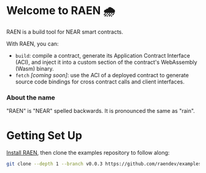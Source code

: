 # Welcome to RAEN 🌧

RAEN is a build tool for NEAR smart contracts.

With RAEN, you can:

* `build`: compile a contract, generate its Application Contract Interface (ACI), and inject it into a custom section of the contract's WebAssembly (Wasm) binary.
* `fetch` _[coming soon]_: use the ACI of a deployed contract to generate source code bindings for cross contract calls and client interfaces.

### About the name

"RAEN" is "NEAR" spelled backwards. It is pronounced the same as "rain".

# Getting Set Up

[Install RAEN](https://raen.dev/docs/guide/installation.html), then clone the examples repository to follow along:

```bash
git clone --depth 1 --branch v0.0.3 https://github.com/raendev/examples.git --recursive
```

<!--
TODO: link to Status Message: Expert once it's complete

If you have experience with NEAR, you can skip ahead to [Chapter 5: Status Message Expert](./status-message/expert/intro.md).
-->
